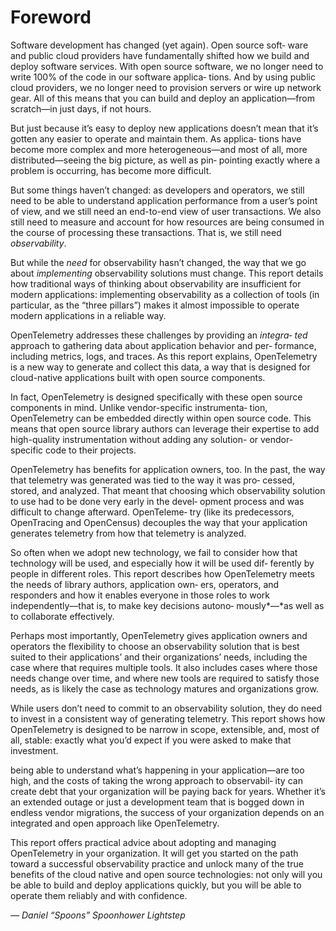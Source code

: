 # Foreword

Software development has changed (yet again). Open source soft‐ ware and public cloud providers have fundamentally shifted how we build and deploy software services. With open source software, we no longer need to write 100% of the code in our software applica‐ tions. And by using public cloud providers, we no longer need to provision servers or wire up network gear. All of this means that you can build and deploy an application—from scratch—in just days, if not hours.

But just because it’s easy to deploy new applications doesn’t mean that it’s gotten any easier to operate and maintain them. As applica‐ tions have become more complex and more heterogeneous—and most of all, more distributed—seeing the big picture, as well as pin‐ pointing exactly where a problem is occurring, has become more difficult.

But some things haven’t changed: as developers and operators, we still need to be able to understand application performance from a user’s point of view, and we still need an end-to-end view of user transactions. We also still need to measure and account for how resources are being consumed in the course of processing these transactions. That is, we still need *observability*.

But while the *need* for observability hasn’t changed, the way that we go about *implementing* observability solutions must change. This report details how traditional ways of thinking about observability are insufficient for modern applications: implementing observability as a collection of tools (in particular, as the “three pillars”) makes it almost impossible to operate modern applications in a reliable way.

OpenTelemetry addresses these challenges by providing an *integra‐ ted* approach to gathering data about application behavior and per‐ formance, including metrics, logs, and traces. As this report explains, OpenTelemetry is a new way to generate and collect this data, a way that is designed for cloud-native applications built with open source components.

In fact, OpenTelemetry is designed specifically with these open source components in mind. Unlike vendor-specific instrumenta‐ tion, OpenTelemetry can be embedded directly within open source code. This means that open source library authors can leverage their expertise to add high-quality instrumentation without adding any solution- or vendor-specific code to their projects.

OpenTelemetry has benefits for application owners, too. In the past, the way that telemetry was generated was tied to the way it was pro‐ cessed, stored, and analyzed. That meant that choosing which observability solution to use had to be done very early in the devel‐ opment process and was difficult to change afterward. OpenTeleme‐ try (like its predecessors, OpenTracing and OpenCensus) decouples the way that your application generates telemetry from how that telemetry is analyzed.

So often when we adopt new technology, we fail to consider how that technology will be used, and especially how it will be used dif‐ ferently by people in different roles. This report describes how OpenTelemetry meets the needs of library authors, application own‐ ers, operators, and responders and how it enables everyone in those roles to work independently—that is, to make key decisions autono‐ mously*—*as well as to collaborate effectively.

Perhaps most importantly, OpenTelemetry gives application owners and operators the flexibility to choose an observability solution that is best suited to their applications’ and their organizations’ needs, including the case where that requires multiple tools. It also includes cases where those needs change over time, and where new tools are required to satisfy those needs, as is likely the case as technology matures and organizations grow.

While users don’t need to commit to an observability solution, they do need to invest in a consistent way of generating telemetry. This report shows how OpenTelemetry is designed to be narrow in scope, extensible, and, most of all, stable: exactly what you’d expect if you were asked to make that investment.

being able to understand what’s happening in your application—are too high, and the costs of taking the wrong approach to observabil‐ ity can create debt that your organization will be paying back for years. Whether it’s an extended outage or just a development team that is bogged down in endless vendor migrations, the success of your organization depends on an integrated and open approach like OpenTelemetry.

This report offers practical advice about adopting and managing OpenTelemetry in your organization. It will get you started on the path toward a successful observability practice and unlock many of the true benefits of the cloud native and open source technologies: not only will you be able to build and deploy applications quickly, but you will be able to operate them reliably and with confidence.

*— Daniel “Spoons” Spoonhower Lightstep*
